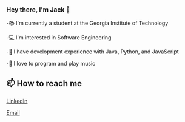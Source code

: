 ### Hey there, I'm Jack 👋

-📚 I'm currently a student at the Georgia Institute of Technology

-💻 I'm interested in Software Engineering

-🔭 I have development experience with Java, Python, and JavaScript

-🎸 I love to program and play music


## 📫 How to reach me
[LinkedIn](https://www.linkedin.com/in/jackdimarco/)

[Email](jdimarcodev@gmail.com)
